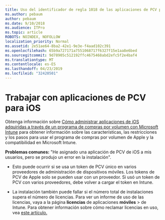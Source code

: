 ```yaml
---
title: Uso del identificador de regla 1018 de las aplicaciones de PCV para iOS
ms.author: pebaum
author: pebaum
ms.date: 9/10/2018
ms.audience: ITPro
ms.topic: article
ROBOTS: NOINDEX, NOFOLLOW
localization_priority: Normal
ms.assetid: 2e51ae64-8ba2-42e1-9e3e-f4aad102c391
ms.openlocfilehash: 65b9a727171a7551068717f6327f15e1aa8e6bed
ms.sourcegitcommit: 9d78905c512192ffc4675468abd2efc5f2e4baf4
ms.translationtype: MT
ms.contentlocale: es-ES
ms.lasthandoff: 04/23/2019
ms.locfileid: "32420501"
---
```

# <a name="working-with-ios-vpp-applications"></a>Trabajar con aplicaciones de PCV para iOS

Obtenga información sobre [Cómo administrar aplicaciones de iOS adquiridas a través de un programa de compras por volumen con Microsoft Intune](https://docs.microsoft.com/intune/vpp-apps-ios) para obtener información sobre las características, las restricciones y los pasos para usar el programa de compras por volumen de Apple y la compatibilidad en Microsoft Intune. 
  
 **Problemas comunes:** "He asignado una aplicación de PCV de iOS a mis usuarios, pero se produjo un error en la instalación". 
  
- Esto puede ocurrir si se usa un token de PCV único en varios proveedores de administración de dispositivos móviles. Los tokens de PCV de Apple solo se pueden usar con un proveedor. Si usó un token de PCV con varios proveedores, debe volver a cargar el token en Intune.
    
- La instalación también puede fallar si el número total de instalaciones supera el número de licencias. Para ver un informe de uso de las licencias, vaya a la página **licencias** de aplicaciones **móviles** \> de Intune. Para obtener información sobre cómo reclamar licencias en uso, vea [este artículo.](https://docs.microsoft.com/intune/vpp-apps-ios#revoking-app-licenses-and-deleting-tokens)
    

